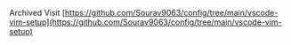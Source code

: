 Archived
Visit [https://github.com/Sourav9063/config/tree/main/vscode-vim-setup](https://github.com/Sourav9063/config/tree/main/vscode-vim-setup)
